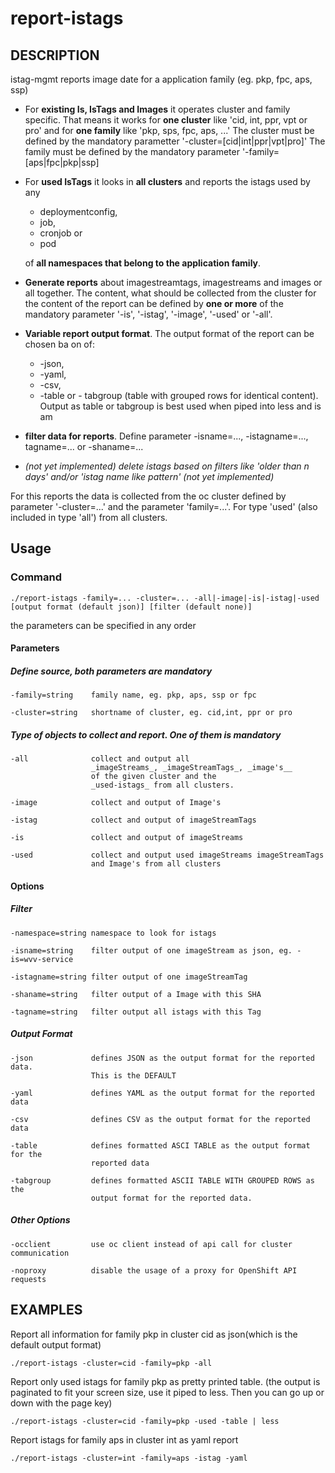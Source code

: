 # report-istags

## DESCRIPTION

istag-mgmt reports image date for a application family (eg. pkp, fpc, aps, ssp)

- For __existing Is, IsTags and Images__ it operates cluster and family specific. 
    That means it works for __one cluster__ like
    'cid, int, ppr, vpt or pro' and for __one family__ like 'pkp, sps, fpc, aps, ...'
    The cluster must be defined by the mandatory parametter '-cluster=[cid|int|ppr|vpt|pro]'
    The family must be defined by the mandatory parameter '-family=[aps|fpc|pkp|ssp]

- For __used IsTags__ it looks in __all clusters__ and reports the istags used by any

    - deploymentconfig,
    - job,
    - cronjob or
    - pod

    of __all namespaces that belong to the application family__.

- __Generate reports__ about imagestreamtags, imagestreams and images or all together. The content, what 
    should be collected from the cluster for the content of the report can be defined by __one or more__ of 
    the mandatory parameter '-is', '-istag', '-image', '-used' or '-all'.

- __Variable report output format__. The output format of the report can be chosen ba on of:   
  - -json, 
  - -yaml, 
  - -csv, 
  - -table or - tabgroup (table with grouped rows for identical content).
    Output as table or tabgroup is best used when piped into less and is am

- __filter data for reports__. Define parameter -isname=..., -istagname=..., tagname=... or -shaname=...

- _(not yet implemented) delete istags based on filters like 'older than n days' and/or 'istag name like pattern' (not yet implemented)_

For this reports the data is collected from the oc cluster defined by parameter '-cluster=...' and
the parameter 'family=...'. For type 'used' (also included in type 'all') from all clusters.

## Usage

### Command

    ./report-istags -family=... -cluster=... -all|-image|-is|-istag|-used [output format (default json)] [filter (default none)] 

the parameters can be specified in any order

#### Parameters

##### Define source, both parameters are mandatory

    -family=string    family name, eg. pkp, aps, ssp or fpc
    
    -cluster=string   shortname of cluster, eg. cid,int, ppr or pro

##### Type of objects to collect and report. One of them is mandatory

    -all              collect and output all 
                      _imageStreams_, _imageStreamTags_, _image's__
                      of the given cluster and the 
                      _used-istags_ from all clusters.

    -image            collect and output of Image's

    -istag            collect and output of imageStreamTags

    -is               collect and output of imageStreams

    -used             collect and output used imageStreams imageStreamTags 
                      and Image's from all clusters

#### Options

##### Filter

    -namespace=string namespace to look for istags
    
    -isname=string    filter output of one imageStream as json, eg. -is=wvv-service
    
    -istagname=string filter output of one imageStreamTag
    
    -shaname=string   filter output of a Image with this SHA
    
    -tagname=string   filter output all istags with this Tag

##### Output Format

    -json             defines JSON as the output format for the reported data.
                      This is the DEFAULT
    
    -yaml             defines YAML as the output format for the reported data
    
    -csv              defines CSV as the output format for the reported data
    
    -table            defines formatted ASCI TABLE as the output format for the
                      reported data
    
    -tabgroup         defines formatted ASCII TABLE WITH GROUPED ROWS as the 
                      output format for the reported data.

##### Other Options

    -occlient         use oc client instead of api call for cluster communication

    -noproxy          disable the usage of a proxy for OpenShift API requests

## EXAMPLES

Report all information for family pkp in cluster cid as json(which is the default output format)

    ./report-istags -cluster=cid -family=pkp -all

Report only used istags for family pkp as pretty printed table.
(the output is paginated to fit your screen size, use it piped to less. Then you can go up or down with the page key)

    ./report-istags -cluster=cid -family=pkp -used -table | less

Report istags for family aps in cluster int as yaml report

    ./report-istags -cluster=int -family=aps -istag -yaml
